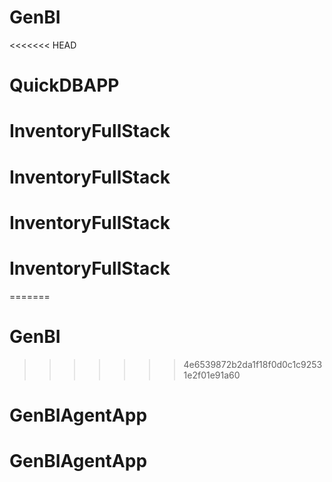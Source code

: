 # GenBI
<<<<<<< HEAD
# QuickDBAPP
# InventoryFullStack
# InventoryFullStack
# InventoryFullStack
# InventoryFullStack
=======
# GenBI
>>>>>>> 4e6539872b2da1f18f0d0c1c92531e2f01e91a60
# GenBIAgentApp
# GenBIAgentApp
